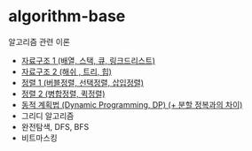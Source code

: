 # algorithm-base
알고리즘 관련 이론                      
- [자료구조 1 (배열, 스택, 큐, 링크드리스트)](https://hungseong.tistory.com/39)                            
- [자료구조 2 (해쉬 , 트리, 힙)](https://hungseong.tistory.com/40)                   
- [정렬 1 (버블정렬, 선택정렬, 삽입정렬)](https://hungseong.tistory.com/41)                     
- [정렬 2 (병합정렬, 퀵정렬)](https://hungseong.tistory.com/43)                                                  
- [동적 계획법 (Dynamic Programming, DP) (+ 분할 정복과의 차이)](https://hungseong.tistory.com/42)                     
- 그리디 알고리즘                                
- 완전탐색, DFS, BFS                      
- 비트마스킹
